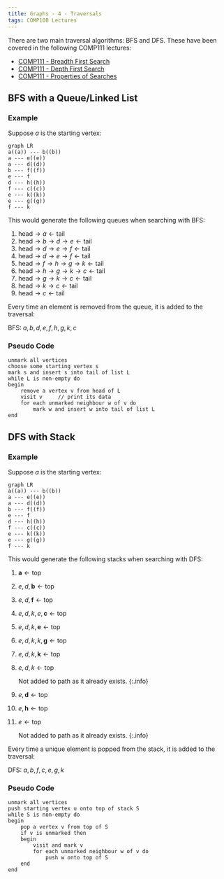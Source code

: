 ```yaml
---
title: Graphs - 4 - Traversals
tags: COMP108 Lectures
---
```

There are two main traversal algorithms: BFS and DFS. These have been covered in the following COMP111 lectures:

* [COMP111 - Breadth First Search]({{site.baseurl}}/comp111/lectures/2020/10/20/1)
* [COMP111 - Depth First Search]({{site.baseurl}}/comp111/lectures/2020/10/20/2)
* [COMP111 - Properties of Searches]({{site.baseurl}}/comp111/lectures/2020/10/20/3)

## BFS with a Queue/Linked List
### Example
Suppose $a$ is the starting vertex:

```mermaid
graph LR
a((a)) --- b((b))
a --- e((e))
a --- d((d))
b --- f((f))
e --- f
d --- h((h))
f --- c((c))
e --- k((k))
e --- g((g))
f --- k
```

This would generate the following queues when searching with BFS:

1. $\text{head}\rightarrow a\leftarrow\text{tail}$
1. $\text{head}\rightarrow b\rightarrow d\rightarrow e\leftarrow\text{tail}$
1. $\text{head}\rightarrow d\rightarrow e\rightarrow f\leftarrow\text{tail}$
1. $\text{head}\rightarrow d\rightarrow e\rightarrow f\leftarrow\text{tail}$
1. $\text{head}\rightarrow f\rightarrow h\rightarrow g\rightarrow k\leftarrow\text{tail}$
1. $\text{head}\rightarrow h\rightarrow g\rightarrow k\rightarrow c\leftarrow\text{tail}$
1. $\text{head}\rightarrow g\rightarrow k\rightarrow c\leftarrow\text{tail}$
1. $\text{head}\rightarrow k\rightarrow c\leftarrow\text{tail}$
1. $\text{head}\rightarrow c\leftarrow\text{tail}$

Every time an element is removed from the queue, it is added to the traversal:

BFS: $a,b,d,e,f,h,g,k,c$

### Pseudo Code

```
unmark all vertices
choose some starting vertex s
mark s and insert s into tail of list L
while L is non-empty do
begin
	remove a vertex v from head of L
	visit v 	// print its data
	for each unmarked neighbour w of v do
		mark w and insert w into tail of list L
end
```

## DFS with Stack
### Example
Suppose $a$ is the starting vertex:

```mermaid
graph LR
a((a)) --- b((b))
a --- e((e))
a --- d((d))
b --- f((f))
e --- f
d --- h((h))
f --- c((c))
e --- k((k))
e --- g((g))
f --- k
```

This would generate the following stacks when searching with DFS:

1. $\mathbf a\leftarrow \text{top}$
1. $e,d,\mathbf b\leftarrow \text{top}$
1. $e,d,\mathbf f\leftarrow \text{top}$
1. $e,d,k,e,\mathbf c\leftarrow \text{top}$
1. $e,d,k,\mathbf e\leftarrow \text{top}$
1. $e,d,k,k,\mathbf g\leftarrow \text{top}$
1. $e,d,k,\mathbf k\leftarrow \text{top}$
1. $e,d,k\leftarrow \text{top}$
	
	Not added to path as it already exists.
	{:.info}
1. $e,\mathbf d\leftarrow \text{top}$
1. $e,\mathbf h\leftarrow \text{top}$
1. $e\leftarrow\text{top}$
	
	Not added to path as it already exists.
	{:.info}


Every time a unique element is popped from the stack, it is added to the traversal:

DFS: $a,b,f,c,e,g,k$
### Pseudo Code

```
unmark all vertices
push starting vertex u onto top of stack S
while S is non-empty do
begin
	pop a vertex v from top of S
	if v is unmarked then
	begin
		visit and mark v
		for each unmarked neighbour w of v do
			push w onto top of S
	end
end
```